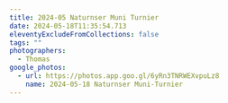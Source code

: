 ```yaml
---
title: 2024-05 Naturnser Muni Turnier
date: 2024-05-18T11:35:54.713
eleventyExcludeFromCollections: false
tags: ""
photographers:
  - Thomas
google_photos:
  - url: https://photos.app.goo.gl/6yRn3TNRWEXvpuLz8
    name: 2024-05-18 Naturnser Muni-Turnier
---
```

